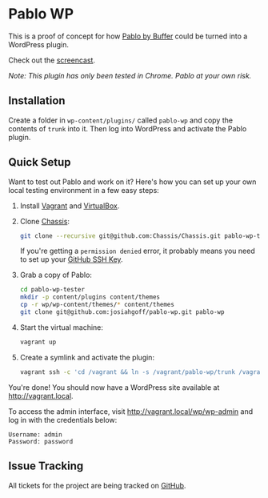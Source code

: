 # Pablo WP

This is a proof of concept for how [Pablo by Buffer](https://buffer.com/pablo) could be turned into a WordPress plugin.

Check out the [screencast](https://www.youtube.com/watch?v=R0IUpYU9XTk).

_Note: This plugin has only been tested in Chrome. Pablo at your own risk._


## Installation

Create a folder in `wp-content/plugins/` called `pablo-wp` and copy the contents of `trunk` into it. Then log into WordPress and activate the Pablo plugin.


## Quick Setup

Want to test out Pablo and work on it? Here's how you can set up your own
local testing environment in a few easy steps:

1. Install [Vagrant](http://vagrantup.com/) and [VirtualBox](https://www.virtualbox.org/).
2. Clone [Chassis](https://github.com/Chassis/Chassis):

   ```bash
   git clone --recursive git@github.com:Chassis/Chassis.git pablo-wp-tester
   ```
   
   If you're getting a `permission denied` error, it probably means you need to set up your [GitHub SSH Key](https://help.github.com/articles/generating-ssh-keys/).

3. Grab a copy of Pablo:

   ```bash
   cd pablo-wp-tester
   mkdir -p content/plugins content/themes
   cp -r wp/wp-content/themes/* content/themes
   git clone git@github.com:josiahgoff/pablo-wp.git pablo-wp
   ```

4. Start the virtual machine:

   ```bash
   vagrant up
   ```

5. Create a symlink and activate the plugin:

   ```bash
   vagrant ssh -c 'cd /vagrant && ln -s /vagrant/pablo-wp/trunk /vagrant/content/plugins/pablo-wp && wp plugin activate pablo-wp'
   ```


You're done! You should now have a WordPress site available at
http://vagrant.local.

To access the admin interface, visit http://vagrant.local/wp/wp-admin and log
in with the credentials below:

   ```
   Username: admin
   Password: password
   ```


## Issue Tracking

All tickets for the project are being tracked on [GitHub](https://github.com/josiahgoff/pablo-wp/issues).
